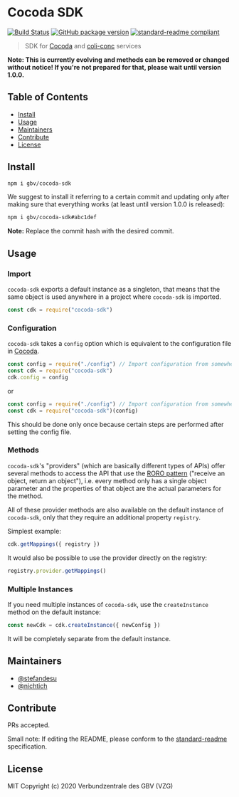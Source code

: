 # Cocoda SDK
[![Build Status](https://travis-ci.com/gbv/cocoda-sdk.svg?branch=master)](https://travis-ci.com/gbv/cocoda-sdk)
[![GitHub package version](https://img.shields.io/github/package-json/v/gbv/cocoda-sdk.svg?label=version)](https://github.com/gbv/cocoda-sdk)
[![standard-readme compliant](https://img.shields.io/badge/readme%20style-standard-brightgreen.svg)](https://github.com/RichardLitt/standard-readme)

> SDK for [Cocoda](https://github.com/gbv/cocoda) and [coli-conc](https://coli-conc.gbv.de/) services

**Note: This is currently evolving and methods can be removed or changed without notice! If you're not prepared for that, please wait until version 1.0.0.**

## Table of Contents
- [Install](#install)
- [Usage](#usage)
- [Maintainers](#maintainers)
- [Contribute](#contribute)
- [License](#license)

## Install
```bash
npm i gbv/cocoda-sdk
```

We suggest to install it referring to a certain commit and updating only after making sure that everything works (at least until version 1.0.0 is released):

```bash
npm i gbv/cocoda-sdk#abc1def
```

**Note:** Replace the commit hash with the desired commit.

## Usage

### Import
`cocoda-sdk` exports a default instance as a singleton, that means that the same object is used anywhere in a project where `cocoda-sdk` is imported.

```js
const cdk = require("cocoda-sdk")
```

### Configuration
`cocoda-sdk` takes a `config` option which is equivalent to the configuration file in [Cocoda](https://github.com/gbv/cocoda).

```js
const config = require("./config") // Import configuration from somewhere
const cdk = require("cocoda-sdk")
cdk.config = config
```
or
```js
const config = require("./config") // Import configuration from somewhere
const cdk = require("cocoda-sdk")(config)
```

This should be done only once because certain steps are performed after setting the config file.

### Methods
`cocoda-sdk`'s "providers" (which are basically different types of APIs) offer several methods to access the API that use the [RORO pattern](https://www.freecodecamp.org/news/elegant-patterns-in-modern-javascript-roro-be01e7669cbd/) ("receive an object, return an object"), i.e. every method only has a single object parameter and the properties of that object are the actual parameters for the method.

All of these provider methods are also available on the default instance of `cocoda-sdk`, only that they require an additional property `registry`.

Simplest example:
```js
cdk.getMappings({ registry })
```

It would also be possible to use the provider directly on the registry:
```js
registry.provider.getMappings()
```

<!-- TODO -->

### Multiple Instances
If you need multiple instances of `cocoda-sdk`, use the `createInstance` method on the default instance:

```js
const newCdk = cdk.createInstance({ newConfig })
```

It will be completely separate from the default instance.

## Maintainers
- [@stefandesu](https://github.com/stefandesu)
- [@nichtich](https://github.com/nichtich)

## Contribute
PRs accepted.

Small note: If editing the README, please conform to the [standard-readme](https://github.com/RichardLitt/standard-readme) specification.

## License
MIT Copyright (c) 2020 Verbundzentrale des GBV (VZG)
